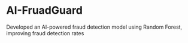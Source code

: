 # AI-FruadGuard
Developed an AI-powered fraud detection model using Random Forest, improving fraud detection rates
